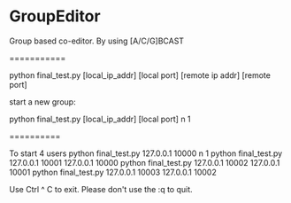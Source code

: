 GroupEditor
===========

Group based co-editor. By using [A/C/G]BCAST

===========

python final_test.py [local_ip_addr] [local port] [remote ip addr] [remote port]

start a new group: 

python final_test.py [local_ip_addr] [local port] n 1

==========

To start 4 users
python final_test.py 127.0.0.1 10000 n 1
python final_test.py 127.0.0.1 10001 127.0.0.1 10000
python final_test.py 127.0.0.1 10002 127.0.0.1 10001
python final_test.py 127.0.0.1 10003 127.0.0.1 10002

Use Ctrl ^ C to exit. Please don't use the :q to quit. 

